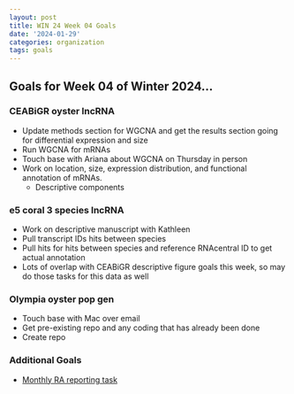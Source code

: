 ```yaml
---
layout: post
title: WIN 24 Week 04 Goals
date: '2024-01-29'
categories: organization
tags: goals
---
```


## Goals for Week 04 of Winter 2024...

### CEABiGR oyster lncRNA
* Update methods section for WGCNA and get the results section going for differential expression and size
* Run WGCNA for mRNAs
* Touch base with Ariana about WGCNA on Thursday in person
* Work on location, size, expression distribution, and functional annotation of mRNAs.
  * Descriptive components

### e5 coral 3 species lncRNA
* Work on descriptive manuscript with Kathleen
* Pull transcript IDs hits between species
* Pull hits for hits between species and reference RNAcentral ID to get actual annotation
* Lots of overlap with CEABiGR descriptive figure goals this week, so may do those tasks for this data as well

### Olympia oyster pop gen
* Touch base with Mac over email
* Get pre-existing repo and any coding that has already been done
* Create repo

### Additional Goals
* [Monthly RA reporting task](https://docs.google.com/forms/d/e/1FAIpQLSd162whQvdjHRkhDHJJf9A59VhLCjJEqaZ7VqKYaixx7rYnFg/viewform)



